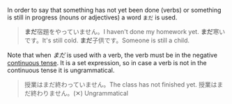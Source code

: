 In order to say that something has not yet been done (verbs) or something is still in progress (nouns or adjectives) a word `まだ` is used.
>**まだ**宿題をやっていません。I haven't done my homework yet.
>**まだ**寒いです。It's still cold.
>**まだ**子供です。Someone is still a child.

Note that when *まだ* is used with a verb, the verb must be in the negative [continuous tense](44). It is a set expression, so in case a verb is not in the continuous tense it is ungrammatical.
>授業はまだ終わっていません。The class has not finished yet.
>授業はまだ終わりません。(✕) Ungrammatical